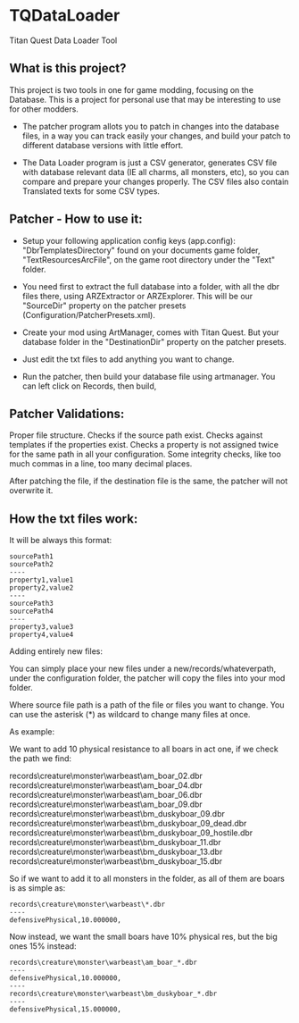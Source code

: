 # TQDataLoader
Titan Quest Data Loader Tool

## What is this project?

This project is two tools in one for game modding, focusing on the Database. This is a project for personal use that may be interesting to use for other modders.

- The patcher program allots you to patch in changes into the database files, in a way you can track easily your changes, and build your patch to different database versions with little effort.

- The Data Loader program is just a CSV generator, generates CSV file with database relevant data (IE all charms, all monsters, etc), so you can compare and prepare your changes properly. The CSV files also contain Translated texts for some CSV types.

## Patcher - How to use it:

- Setup your following application config keys (app.config): "DbrTemplatesDirectory" found on your documents game folder, "TextResourcesArcFile", on the game root directory under the "Text" folder.

- You need first to extract the full database into a folder, with all the dbr files there, using ARZExtractor or ARZExplorer. This will be our "SourceDir" property on the patcher presets (Configuration/PatcherPresets.xml).

- Create your mod using ArtManager, comes with Titan Quest. But your database folder in the "DestinationDir" property on the patcher presets.

- Just edit the txt files to add anything you want to change. 

- Run the patcher, then build your database file using artmanager. You can left click on Records, then build,

## Patcher Validations:

Proper file structure.
Checks if the source path exist.
Checks against templates if the properties exist.
Checks a property is not assigned twice for the same path in all your configuration.
Some integrity checks, like too much commas in a line, too many decimal places.

After patching the file, if the destination file is the same, the patcher will not overwrite it.

## How the txt files work:

It will be always this format:

```
sourcePath1
sourcePath2
----
property1,value1
property2,value2
----
sourcePath3
sourcePath4
----
property3,value3
property4,value4
```

Adding entirely new files:

You can simply place your new files under a new/records/whateverpath, under the configuration folder, the patcher will copy the files into your mod folder.

Where source file path is a path of the file or files you want to change. You can use the asterisk (*) as wildcard to change many files at once.

As example:

We want to add 10 physical resistance to all boars in act one, if we check the path we find:

records\creature\monster\warbeast\am_boar_02.dbr
records\creature\monster\warbeast\am_boar_04.dbr
records\creature\monster\warbeast\am_boar_06.dbr
records\creature\monster\warbeast\am_boar_09.dbr
records\creature\monster\warbeast\bm_duskyboar_09.dbr
records\creature\monster\warbeast\bm_duskyboar_09_dead.dbr
records\creature\monster\warbeast\bm_duskyboar_09_hostile.dbr
records\creature\monster\warbeast\bm_duskyboar_11.dbr
records\creature\monster\warbeast\bm_duskyboar_13.dbr
records\creature\monster\warbeast\bm_duskyboar_15.dbr

So if we want to add it to all monsters in the folder, as all of them are boars is as simple as:

```
records\creature\monster\warbeast\*.dbr
----
defensivePhysical,10.000000,
```

Now instead, we want the small boars have 10% physical res, but the big ones 15% instead:

```
records\creature\monster\warbeast\am_boar_*.dbr
----
defensivePhysical,10.000000,
----
records\creature\monster\warbeast\bm_duskyboar_*.dbr
----
defensivePhysical,15.000000,
```

